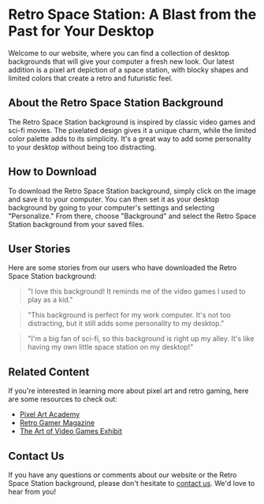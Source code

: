 <!--font:Orbitron-->

# Retro Space Station: A Blast from the Past for Your Desktop

Welcome to our website, where you can find a collection of desktop backgrounds that will give your computer a fresh new look. Our latest addition is a pixel art depiction of a space station, with blocky shapes and limited colors that create a retro and futuristic feel.

## About the Retro Space Station Background

The Retro Space Station background is inspired by classic video games and sci-fi movies. The pixelated design gives it a unique charm, while the limited color palette adds to its simplicity. It's a great way to add some personality to your desktop without being too distracting.

## How to Download

To download the Retro Space Station background, simply click on the image and save it to your computer. You can then set it as your desktop background by going to your computer's settings and selecting "Personalize." From there, choose "Background" and select the Retro Space Station background from your saved files.

## User Stories

Here are some stories from our users who have downloaded the Retro Space Station background:

> "I love this background! It reminds me of the video games I used to play as a kid."

> "This background is perfect for my work computer. It's not too distracting, but it still adds some personality to my desktop."

> "I'm a big fan of sci-fi, so this background is right up my alley. It's like having my own little space station on my desktop!"

## Related Content

If you're interested in learning more about pixel art and retro gaming, here are some resources to check out:

- [Pixel Art Academy](#)
- [Retro Gamer Magazine](#)
- [The Art of Video Games Exhibit](#)

## Contact Us

If you have any questions or comments about our website or the Retro Space Station background, please don't hesitate to [contact us](#contact). We'd love to hear from you!

<!--

Write me content for website with wallpaper which alt text is:

"A pixel art depiction of a space station, with blocky shapes and limited colors that create a retro and futuristic feel."

The name/title of the page should not be 1:1 copy of the alt text but rather a real content of the website which is using this wallpaper.

- Use markdown format 
- Start with heading
- Heading should be short and concise
- The content should look like a real website 
- The website should not be about the wallpaper, wallpaper is just a related background
- Heading should be contain work "wallpaper" or "background"
- Include real sections like references, contact, user stories, etc. use things relevant to the page purpose.
- Feel free to use structure like headings, bullets, numbering, blockquotes, paragraphs, horizontal lines, etc.
- You can use formatting like bold or _italic_
- You can include UTF-8 emojis
- Links should be only #hash anchors (and you can refer to the document itself)
- Do not include images


---


# Retro Space Station Wallpaper for Your Desktop Background

Welcome to our website, where you can find a collection of desktop backgrounds that will give your computer a fresh new look. Our latest addition is a pixel art depiction of a space station, with blocky shapes and limited colors that create a retro and futuristic feel.

## About the Wallpaper

The Retro Space Station wallpaper is perfect for those who love the nostalgia of old-school video games and sci-fi movies. The pixelated design gives it a unique charm, while the limited color palette adds to its simplicity. It's a great way to add some personality to your desktop without being too distracting.

## How to Download

To download the Retro Space Station wallpaper, simply click on the image and save it to your computer. You can then set it as your desktop background by going to your computer's settings and selecting "Personalize." From there, choose "Background" and select the Retro Space Station wallpaper from your saved files.

## User Stories

Here are some stories from our users who have downloaded the Retro Space Station wallpaper:

> "I love this wallpaper! It's the perfect mix of retro and futuristic, and it makes me feel like I'm in a classic sci-fi movie."

> "This wallpaper has inspired me to create my own pixel art. I love the simplicity of the design and how it still manages to convey so much detail."

> "I've been using this wallpaper for months now, and it never gets old. It's just the right amount of eye-catching without being too distracting."

## References

If you're interested in learning more about pixel art and retro gaming, here are some resources to check out:

- [Pixel Art Academy](#)
- [Retro Gamer Magazine](#)
- [The Art of Video Games Exhibit](#)

## Contact Us

If you have any questions or comments about our website or the Retro Space Station wallpaper, please don't hesitate to [contact us](#contact). We'd love to hear from you!


---


Heading should not include word "wallpaper". The website should not be about the wallpaper itself, wallpaper is just a related background, rewrite whole content.


---


# Retro Space Station: A Blast from the Past for Your Desktop

Welcome to our website, where you can find a collection of desktop backgrounds that will give your computer a fresh new look. Our latest addition is a pixel art depiction of a space station, with blocky shapes and limited colors that create a retro and futuristic feel.

## About the Retro Space Station Background

The Retro Space Station background is inspired by classic video games and sci-fi movies. The pixelated design gives it a unique charm, while the limited color palette adds to its simplicity. It's a great way to add some personality to your desktop without being too distracting.

## How to Download

To download the Retro Space Station background, simply click on the image and save it to your computer. You can then set it as your desktop background by going to your computer's settings and selecting "Personalize." From there, choose "Background" and select the Retro Space Station background from your saved files.

## User Stories

Here are some stories from our users who have downloaded the Retro Space Station background:

> "I love this background! It reminds me of the video games I used to play as a kid."

> "This background is perfect for my work computer. It's not too distracting, but it still adds some personality to my desktop."

> "I'm a big fan of sci-fi, so this background is right up my alley. It's like having my own little space station on my desktop!"

## Related Content

If you're interested in learning more about pixel art and retro gaming, here are some resources to check out:

- [Pixel Art Academy](#)
- [Retro Gamer Magazine](#)
- [The Art of Video Games Exhibit](#)

## Contact Us

If you have any questions or comments about our website or the Retro Space Station background, please don't hesitate to [contact us](#contact). We'd love to hear from you!

-->
